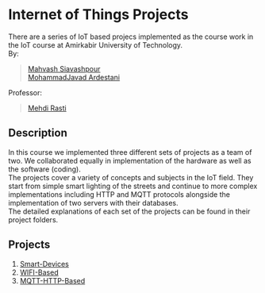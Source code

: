 # Internet of Things Projects
There are a series of IoT based projecs implemented as the course work in the IoT course at Amirkabir University of Technology. <br>
By: <br>
> [Mahvash Siavashpour](https://github.com/mahvash-siavashpour) <br>
> [MohammadJavad Ardestani](https://github.com/MohammadJavadArdestani) <br>

Professor: <br>
> [Mehdi Rasti](https://aut.ac.ir/cv/2423/MEHDI-RASTI?slc_lang=en&&cv=2423&mod=scv) <br>


## Description
In this course we implemented three different sets of projects as a team of two. We collaborated equally in implementation of the hardware as well as the software (coding). <br>
The projects cover a variety of concepts and subjects in the IoT field. They start from simple smart lighting of the streets and continue to more complex implementations including HTTP and MQTT protocols alongside the implementation of two servers with their databases. <br>
The detailed explanations of each set of the projects can be found in their project folders. <br>
## Projects
01. [Smart-Devices](https://github.com/mahvash-siavashpour/IoT/tree/main/01.%20Smart-Devices)
02. [WIFI-Based](https://github.com/mahvash-siavashpour/IoT/tree/main/02.%20WIFI-Based)
03. [MQTT-HTTP-Based](https://github.com/mahvash-siavashpour/IoT/tree/main/03.%20MQTT-HTTP-Based/01.%20ScenarioImplementation)
